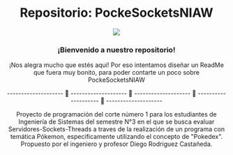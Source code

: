 <p align="center">
<h1 align="center">Repositorio: PockeSocketsNIAW</h1>
<div align="center"><img src="https://i.pinimg.com/564x/98/a5/a3/98a5a35584beca534d684ec38ad2a900.jpg"></div>
<p align="center">
<h3 align="center">¡Bienvenido a nuestro repositorio!</h3>
</p>
<p align="center"> ¡Nos alegra mucho que estés aquí! Por eso intentamos diseñar un ReadMe que fuera muy bonito, para poder contarte un poco sobre PockeSocketsNIAW </p>

<p align="center">--------------------       🍄       --------------------       🍄       --------------------       🍄       --------------------       🍄       --------------------</p>

<p align="center"> Proyecto de programación del corte número 1 para los estudiantes de Ingeniería de Sistemas del semestre N°3 en el que se busca evaluar Servidores-Sockets-Threads a traves de la realización de un programa con temática Pókemon, especificamente utilizando el concepto de "Pokedex". Propuesto por el ingeniero y profesor Diego Rodriguez Castañeda.</p>

